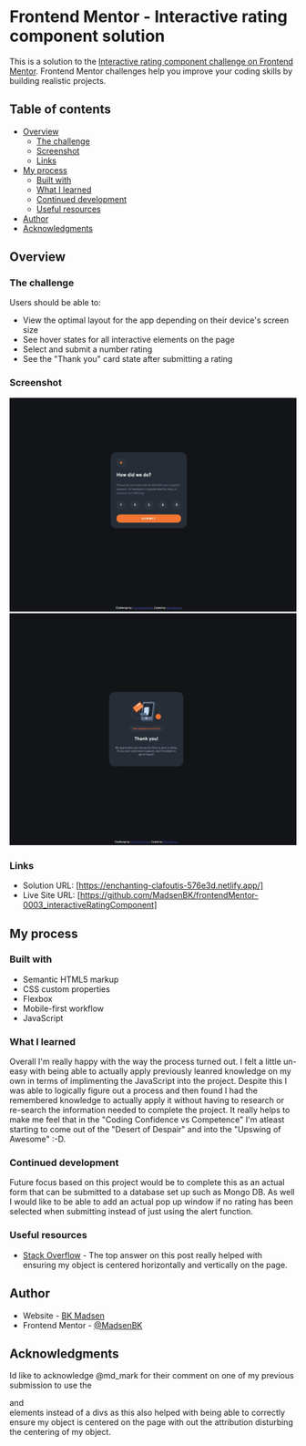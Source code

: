 # Frontend Mentor - Interactive rating component solution

This is a solution to the [Interactive rating component challenge on Frontend Mentor](https://www.frontendmentor.io/challenges/interactive-rating-component-koxpeBUmI). Frontend Mentor challenges help you improve your coding skills by building realistic projects.

## Table of contents

- [Overview](#overview)
  - [The challenge](#the-challenge)
  - [Screenshot](#screenshot)
  - [Links](#links)
- [My process](#my-process)
  - [Built with](#built-with)
  - [What I learned](#what-i-learned)
  - [Continued development](#continued-development)
  - [Useful resources](#useful-resources)
- [Author](#author)
- [Acknowledgments](#acknowledgments)

## Overview

### The challenge

Users should be able to:

- View the optimal layout for the app depending on their device's screen size
- See hover states for all interactive elements on the page
- Select and submit a number rating
- See the "Thank you" card state after submitting a rating

### Screenshot

![](screenshot-start.jpg)
![](screenshot-end.jpg)

### Links

- Solution URL: [https://enchanting-clafoutis-576e3d.netlify.app/]
- Live Site URL: [https://github.com/MadsenBK/frontendMentor-0003_interactiveRatingComponent]

## My process

### Built with

- Semantic HTML5 markup
- CSS custom properties
- Flexbox
- Mobile-first workflow
- JavaScript

### What I learned

Overall I'm really happy with the way the process turned out. I felt a little un-easy with being able to actually apply previously leanred knowledge on my own in terms of implimenting the JavaScript into the project. Despite this I was able to logically figure out a process and then found I had the remembered knowledge to actually apply it without having to research or re-search the information needed to complete the project. It really helps to make me feel that in the "Coding Confidence vs Competence" I'm atleast starting to come out of the "Desert of Despair" and into the "Upswing of Awesome" :-D.

### Continued development

Future focus based on this project would be to complete this as an actual form that can be submitted to a database set up such as Mongo DB. As well I would like to be able to add an actual pop up window if no rating has been selected when submitting instead of just using the alert function.

### Useful resources

- [Stack Overflow](https://stackoverflow.com/questions/356809/best-way-to-center-a-div-on-a-page-vertically-and-horizontally) - The top answer on this post really helped with ensuring my object is centered horizontally and vertically on the page.

## Author

- Website - [BK Madsen](https://www.bkmadsen.com)
- Frontend Mentor - [@MadsenBK](https://www.frontendmentor.io/profile/MadsenBK)

## Acknowledgments

Id like to acknowledge @md_mark for their comment on one of my previous submission to use the <main> and <footer> elements instead of a divs as this also helped with being able to correctly ensure my object is centered on the page with out the attribution disturbing the centering of my object.
